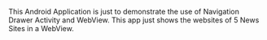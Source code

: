 This Android Application is just to demonstrate the use of Navigation Drawer Activity and WebView. This app just shows the websites of 5 News Sites in a WebView.
